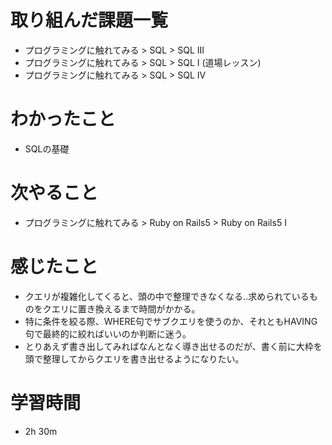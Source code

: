 # 取り組んだ課題一覧
* プログラミングに触れてみる > SQL > SQL III
* プログラミングに触れてみる > SQL > SQL I (道場レッスン)
* プログラミングに触れてみる > SQL > SQL IV

# わかったこと
* SQLの基礎

# 次やること
* プログラミングに触れてみる > Ruby on Rails5 > Ruby on Rails5 I

# 感じたこと
* クエリが複雑化してくると、頭の中で整理できなくなる..求められているものをクエリに置き換えるまで時間がかかる。
* 特に条件を絞る際、WHERE句でサブクエリを使うのか、それともHAVING句で最終的に絞ればいいのか判断に迷う。
* とりあえず書き出してみればなんとなく導き出せるのだが、書く前に大枠を頭で整理してからクエリを書き出せるようになりたい。

# 学習時間
* 2h 30m
